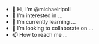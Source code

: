 - 👋 Hi, I’m @michaelripoll
- 👀 I’m interested in ...
- 🌱 I’m currently learning ...
- 💞️ I’m looking to collaborate on ...
- 📫 How to reach me ...

<!---
michaelripoll/michaelripoll is a ✨ special ✨ repository because its `README.md` (this file) appears on your GitHub profile.
You can click the Preview link to take a look at your changes.
--->
